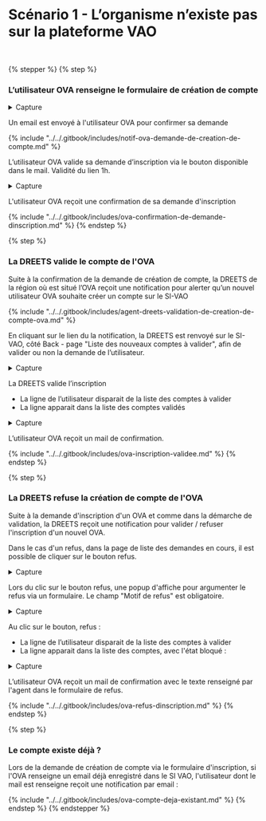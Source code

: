 # Scénario 1 - L’organisme n’existe pas sur la plateforme VAO

<figure><img src="../../.gitbook/assets/création de compte.png" alt=""><figcaption></figcaption></figure>

{% stepper %}
{% step %}
### L’utilisateur OVA renseigne le formulaire de création de compte

<details>

<summary>Capture</summary>

<figure><img src="../../.gitbook/assets/Capture d’écran 2025-06-20 à 21.31.37.png" alt=""><figcaption><p>Page de création de compte pour les OVA</p></figcaption></figure>

</details>

Un email est envoyé à l'utilisateur OVA pour confirmer sa demande

{% include "../../.gitbook/includes/notif-ova-demande-de-creation-de-compte.md" %}

L’utilisateur OVA valide sa demande d’inscription via le bouton disponible dans le mail. Validité du lien 1h.

<details>

<summary>Capture</summary>

<figure><img src="../../.gitbook/assets/image (1).png" alt=""><figcaption></figcaption></figure>

</details>

L'utilisateur OVA reçoit une confirmation de sa demande d'inscription

{% include "../../.gitbook/includes/ova-confirmation-de-demande-dinscription.md" %}
{% endstep %}

{% step %}
### La DREETS valide le compte de l'OVA

Suite à la confirmation de la demande de création de compte, la DREETS de la région où est situé l’OVA reçoit une notification pour alerter qu’un nouvel utilisateur OVA souhaite créer un compte sur le SI-VAO

{% include "../../.gitbook/includes/agent-dreets-validation-de-creation-de-compte-ova.md" %}

En cliquant sur le lien du la notification, la DREETS est renvoyé sur le SI-VAO, côté Back - page "Liste des nouveaux comptes à valider", afin de valider ou non la demande de l’utilisateur.

<details>

<summary>Capture</summary>

<figure><img src="../../.gitbook/assets/image (2).png" alt=""><figcaption></figcaption></figure>

</details>

La DREETS valide l’inscription

* La ligne de l’utilisateur disparait de la liste des comptes à valider
* La ligne apparait dans la liste des comptes validés

<details>

<summary>Capture</summary>

<figure><img src="../../.gitbook/assets/image (3).png" alt=""><figcaption></figcaption></figure>

</details>

L’utilisateur OVA reçoit un mail de confirmation.

{% include "../../.gitbook/includes/ova-inscription-validee.md" %}
{% endstep %}

{% step %}
### La DREETS refuse la création de compte de l'OVA

Suite à la demande d'inscription d'un OVA et comme dans la démarche de validation, la DREETS reçoit une notification pour valider / refuser l'inscription d'un nouvel OVA.&#x20;

Dans le cas d'un refus, dans la page de liste des demandes en cours, il est possible de cliquer sur le bouton refus.&#x20;

<details>

<summary>Capture</summary>

<figure><img src="../../.gitbook/assets/image (2).png" alt=""><figcaption></figcaption></figure>

</details>

Lors du clic sur le bouton refus, une popup d'affiche pour argumenter le refus via un formulaire. Le champ "Motif de refus" est obligatoire.&#x20;

<details>

<summary>Capture</summary>

<figure><img src="../../.gitbook/assets/Capture d’écran 2025-06-25 à 16.13.51.png" alt=""><figcaption></figcaption></figure>

</details>

Au clic sur le bouton, refus :&#x20;

* La ligne de l’utilisateur disparait de la liste des comptes à valider
* La ligne apparait dans la liste des comptes, avec l'état bloqué :&#x20;

<details>

<summary>Capture</summary>

<figure><img src="../../.gitbook/assets/Capture d’écran 2025-06-25 à 16.23.08.png" alt=""><figcaption></figcaption></figure>

</details>

L’utilisateur OVA reçoit un mail de confirmation avec le texte renseigné par l'agent dans le formulaire de refus.&#x20;

{% include "../../.gitbook/includes/ova-refus-dinscription.md" %}
{% endstep %}

{% step %}
### Le compte existe déjà ?

Lors de la demande de création de compte via le formulaire d'inscription, si l'OVA renseigne un email déjà enregistré dans le SI VAO, l'utilisateur dont le mail est renseigne reçoit une notification par email :

{% include "../../.gitbook/includes/ova-compte-deja-existant.md" %}
{% endstep %}
{% endstepper %}
